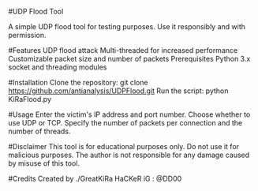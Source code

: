 #UDP Flood Tool



A simple UDP flood tool for testing purposes. Use it responsibly and with permission.

#Features
UDP flood attack
Multi-threaded for increased performance
Customizable packet size and number of packets
Prerequisites
Python 3.x
socket and threading modules

#Installation
Clone the repository:
git clone https://github.com/antianalysis/UDPFlood.git
Run the script:
python KiRaFlood.py


#Usage
Enter the victim's IP address and port number.
Choose whether to use UDP or TCP.
Specify the number of packets per connection and the number of threads.


#Disclaimer
This tool is for educational purposes only. Do not use it for malicious purposes. The author is not responsible for any damage caused by misuse of this tool.

#Credits
Created by ./GreatKiRa HaCKeR
iG : @DD00

